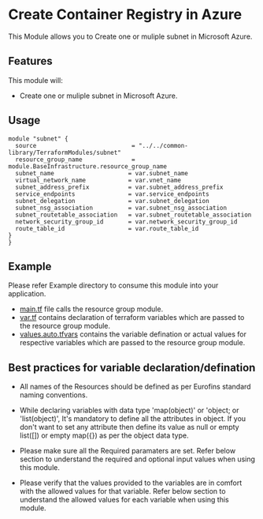 # Create Container Registry in Azure
This Module allows you to Create one or muliple subnet in Microsoft Azure.

## Features
This module will:

- Create one or muliple subnet in Microsoft Azure.

## Usage
```hcl
module "subnet" {
  source                           = "../../common-library/TerraformModules/subnet"
  resource_group_name              = module.BaseInfrastructure.resource_group_name
  subnet_name                     = var.subnet_name
  virtual_network_name            = var.vnet_name
  subnet_address_prefix           = var.subnet_address_prefix
  service_endpoints               = var.service_endpoints
  subnet_delegation               = var.subnet_delegation
  subnet_nsg_association          = var.subnet_nsg_association
  subnet_routetable_association   = var.subnet_routetable_association
  network_security_group_id       = var.network_security_group_id
  route_table_id                  = var.route_table_id
}
}
```

## Example 
Please refer Example directory to consume this module into your application.

- [main.tf](./main.tf) file calls the resource group module.
- [var.tf](./var.tf) contains declaration of terraform variables which are passed to the resource group module.
- [values.auto.tfvars](./values.auto.tfvars) contains the variable defination or actual values for respective variables which are passed to the resource group module.

## Best practices for variable declaration/defination
- All names of the Resources should be defined as per Eurofins standard naming conventions.

- While declaring variables with data type 'map(object)' or 'object; or 'list(object)', It's mandatory to define all the attributes in object. If you don't want to set any attribute then define its value as null or empty list([]) or empty map({}) as per the object data type.

- Please make sure all the Required paramaters are set. Refer below section to understand the required and optional input values when using this module.

- Please verify that the values provided to the variables are in comfort with the allowed values for that variable. Refer below section to understand the allowed values for each variable when using this module.

